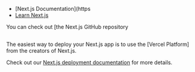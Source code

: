 


- [Next.js Documentation](https
- [Learn Next.js](https://nextjs.org/learn) 

You can check out [the Next.js GitHub repository

## 

The easiest way to deploy your Next.js app is to use the [Vercel Platform] from the creators of Next.js.

Check out our [Next.js deployment documentation](https://nextjs.org/docs/deployment) for more details.
